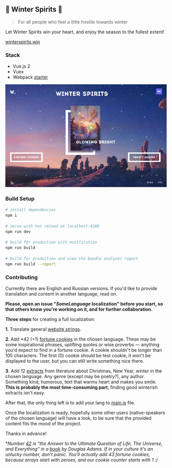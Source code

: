 
## :christmas_tree: Winter Spirits :christmas_tree:

>  For all people who feel a little hostile towards winter

Let Winter Spirits win your heart, and enjoy the season to the fullest extent!

[winterspirits.win](https://winterspirits.win)

### Stack
- Vue.js 2
- Vuex
- Webpack [starter](https://vuejs-templates.github.io/webpack)

![preview screen](preview.jpg?raw=true)

### Build Setup

``` bash
# install dependencies
npm i

# serve with hot reload at localhost:4200
npm run dev

# build for production with minification
npm run build

# build for production and view the bundle analyzer report
npm run build --report

```

### Contributing

Currently there are English and Russian versions.
If you'd like to provide translation and content in another language, read on.

__Please, open an issue "*SomeLanguage* localization" before you start, so that others know you're working on it, and for further collaboration.__

__Three steps__ for creating a full localization:

__1__. Translate general [website strings](/src/data/locales).

__2__. Add *42 (+1) [fortune cookies](/src/data/cookies) in the chosen language. These may be some inspirational phrases, uplifting quotes or wise proverbs — anything you'd expect to find in a fortune cookie. A cookie shouldn't be longer than 105 characters. The first (0) cookie should be test cookie, it won't be displayed to the user, but you can still write something nice there.

__3__. Add 12 [extracts](/src/data/quotes) from literature about Christmas, New Year, winter in the chosen language. Any genre (except may be poetry?), any author. Something kind, humorous, text that warms heart and makes you smile. __This is probably the most time-consuming part__, finding good winterish extracts isn't easy.

After that, the only thing left is to add your lang to [main.js](/src/main.js) file.

Once the localization is ready, hopefully some other users (native-speakers of the chosen language) will have a look, to be sure that the provided content fits the mood of the project.

Thanks in advance!

**Number [42](https://en.wikipedia.org/wiki/42_%28number%29) is "the Answer to the Ultimate Question of Life, The Universe, and Everything" in a [book](https://en.wikipedia.org/wiki/The_Hitchhiker%27s_Guide_to_the_Galaxy_(novel)) by Douglas Adams. If in your culture it's an unlucky number, don't panic. You'll actually add 43 fortune cookies, because arrays start with zeroes, and our cookie counter starts with 1 :)*
